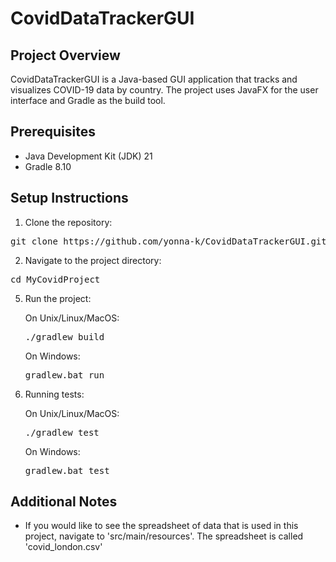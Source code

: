 # CovidDataTrackerGUI

## Project Overview
CovidDataTrackerGUI is a Java-based GUI application that tracks and visualizes COVID-19 data by country. The project uses JavaFX for the user interface and Gradle as the build tool.

## Prerequisites
- Java Development Kit (JDK) 21
- Gradle 8.10

## Setup Instructions
1. Clone the repository:
<pre>git clone https://github.com/yonna-k/CovidDataTrackerGUI.git</pre>
2. Navigate to the project directory:
<pre>cd MyCovidProject</pre>
5. Run the project:
   
    On Unix/Linux/MacOS:

   <pre>./gradlew build</pre>
    On Windows:

   <pre>gradlew.bat run</pre>
7. Running tests:
   
    On Unix/Linux/MacOS:
   
   <pre>./gradlew test</pre>
    On Windows:
   
   <pre>gradlew.bat test</pre>

## Additional Notes
- If you would like to see the spreadsheet of data that is used in this project, navigate to 'src/main/resources'.
  The spreadsheet is called 'covid_london.csv'

